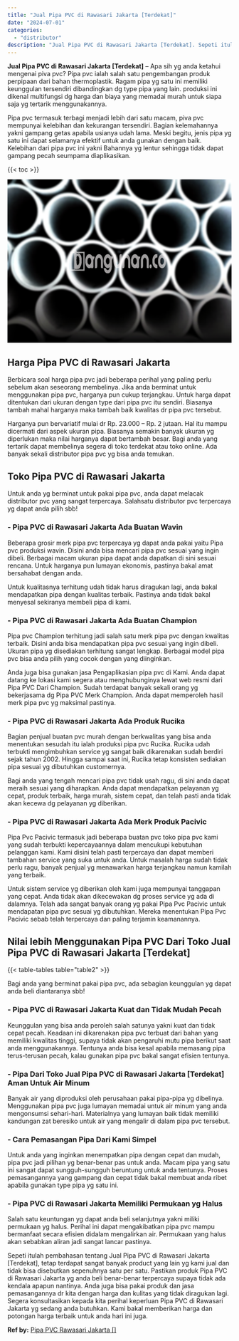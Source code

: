 ```yaml
---
title: "Jual Pipa PVC di Rawasari Jakarta [Terdekat]"
date: "2024-07-01"
categories: 
  - "distributor"
description: "Jual Pipa PVC di Rawasari Jakarta [Terdekat]. Sepeti itulah pembahasan tentang Jual Pipa PVC di Rawasari Jakarta [Terdekat], tetap terdapat sangat banyak p..."
---
```


**Jual Pipa PVC di Rawasari Jakarta \[Terdekat\]** – Apa sih yg anda ketahui mengenai piva pvc? Pipa pvc ialah salah satu pengembangan produk perpipaan dari bahan thermoplastik. Ragam pipa yg satu ini memiliki keunggulan tersendiri dibandingkan dg type pipa yang lain. produksi ini dikenal multifungsi dg harga dan biaya yang memadai murah untuk siapa saja yg tertarik menggunakannya.

Pipa pvc termasuk terbagi menjadi lebih dari satu macam, piva pvc mempunyai kelebihan dan kekurangan tersendiri. Bagian kelemahannya yakni gampang getas apabila usianya udah lama. Meski begitu, jenis pipa yg satu ini dapat selamanya efektif untuk anda gunakan dengan baik. Kelebihan dari pipa pvc ini yakni Bahannya yg lentur sehingga tidak dapat gampang pecah seumpama diaplikasikan.

{{< toc >}}

![Jual Pipa PVC di Rawasari Jakarta [Terdekat]](/images/jaul-pipa-pvc-28.png)

## Harga Pipa PVC di Rawasari Jakarta

Berbicara soal harga pipa pvc jadi beberapa perihal yang paling perlu sebelum akan seseorang membelinya. Jika anda berminat untuk menggunakan pipa pvc, harganya pun cukup terjangkau. Untuk harga dapat ditentukan dari ukuran dengan type dari pipa pvc itu sendiri. Biasanya tambah mahal harganya maka tambah baik kwalitas dr pipa pvc tersebut.

Harganya pun bervariatif mulai dr Rp. 23.000 – Rp. 2 jutaan. Hal itu mampu dicermati dari aspek ukuran pipa. Biasanya semakin banyak ukuran yg diperlukan maka nilai harganya dapat bertambah besar. Bagi anda yang tertarik dapat membelinya segera di toko terdekat atau toko online. Ada banyak sekali distributor pipa pvc yg bisa anda temukan.

## Toko Pipa PVC di Rawasari Jakarta

Untuk anda yg berminat untuk pakai pipa pvc, anda dapat melacak distributor pvc yang sangat terpercaya. Salahsatu distributor pvc terpercaya yg dapat anda pilih sbb!

### \- Pipa PVC di Rawasari Jakarta Ada Buatan Wavin

Beberapa grosir merk pipa pvc terpercaya yg dapat anda pakai yaitu Pipa pvc produksi wavin. Disini anda bisa mencari pipa pvc sesuai yang ingin dibeli. Berbagai macam ukuran pipa dapat anda dapatkan di sini sesuai rencana. Untuk harganya pun lumayan ekonomis, pastinya bakal amat bersahabat dengan anda.

Untuk kualitasnya terhitung udah tidak harus diragukan lagi, anda bakal mendapatkan pipa dengan kualitas terbaik. Pastinya anda tidak bakal menyesal sekiranya membeli pipa di kami.

### \- Pipa PVC di Rawasari Jakarta Ada Buatan Champion

Pipa pvc Champion terhitung jadi salah satu merk pipa pvc dengan kwalitas terbaik. Disini anda bisa mendapatkan pipa pvc sesuai yang ingin dibeli. Ukuran pipa yg disediakan terhitung sangat lengkap. Berbagai model pipa pvc bisa anda pilih yang cocok dengan yang diinginkan.

Anda juga bisa gunakan jasa Pengaplikasian pipa pvc di Kami. Anda dapat datang ke lokasi kami segera atau menghubunginya lewat web resmi dari Pipa PVC Dari Champion. Sudah terdapat banyak sekali orang yg bekerjasama dg Pipa PVC Merk Champion. Anda dapat memperoleh hasil merk pipa pvc yg maksimal pastinya.

### \- Pipa PVC di Rawasari Jakarta Ada Produk Rucika

Bagian penjual buatan pvc murah dengan berkwalitas yang bisa anda menentukan sesudah itu ialah produksi pipa pvc Rucika. Rucika udah terbukti mengimbuhkan service yg sangat baik dikarenakan sudah berdiri sejak tahun 2002. Hingga sampai saat ini, Rucika tetap konsisten sediakan pipa sesuai yg dibutuhkan customernya.

Bagi anda yang tengah mencari pipa pvc tidak usah ragu, di sini anda dapat meraih sesuai yang diharapkan. Anda dapat mendapatkan pelayanan yg cepat, produk terbaik, harga murah, sistem cepat, dan telah pasti anda tidak akan kecewa dg pelayanan yg diberikan.

### \- Pipa PVC di Rawasari Jakarta Ada Merk Produk Pacivic

Pipa Pvc Pacivic termasuk jadi beberapa buatan pvc toko pipa pvc kami yang sudah terbukti kepercayaannya dalam mencukupi kebutuhan pelanggan kami. Kami disini telah pasti terpercaya dan dapat memberi tambahan service yang suka untuk anda. Untuk masalah harga sudah tidak perlu ragu, banyak penjual yg menawarkan harga terjangkau namun kamilah yang terbaik.

Untuk sistem service yg diberikan oleh kami juga mempunyai tanggapan yang cepat. Anda tidak akan dikecewakan dg proses service yg ada di dalamnya. Telah ada sangat banyak orang yg pakai Pipa Pvc Pacivic untuk mendapatan pipa pvc sesuai yg dibutuhkan. Mereka menentukan Pipa Pvc Pacivic sebab telah terpercaya dan paling terjamin keamanannya.

## Nilai lebih Menggunakan Pipa PVC Dari Toko Jual Pipa PVC di Rawasari Jakarta \[Terdekat\]

{{< table-tables table="table2" >}}

Bagi anda yang berminat pakai pipa pvc, ada sebagian keunggulan yg dapat anda beli diantaranya sbb!

### \- Pipa PVC di Rawasari Jakarta Kuat dan Tidak Mudah Pecah

Keunggulan yang bisa anda peroleh salah satunya yakni kuat dan tidak cepat pecah. Keadaan ini dikarenakan pipa pvc terbuat dari bahan yang memiliki kwalitas tinggi, supaya tidak akan pengaruhi mutu pipa berikut saat anda menggunakannya. Tentunya anda bisa kesal apabila memasang pipa terus-terusan pecah, kalau gunakan pipa pvc bakal sangat efisien tentunya.

### \- Pipa Dari Toko Jual Pipa PVC di Rawasari Jakarta \[Terdekat\] Aman Untuk Air Minum

Banyak air yang diproduksi oleh perusahaan pakai pipa-pipa yg dibelinya. Menggunakan pipa pvc juga lumayan memadai untuk air minum yang anda mengonsumsi sehari-hari. Materialnya yang lumayan baik tidak memiliki kandungan zat beresiko untuk air yang mengalir di dalam pipa pvc tersebut.

### \- Cara Pemasangan Pipa Dari Kami Simpel

Untuk anda yang inginkan menempatkan pipa dengan cepat dan mudah, pipa pvc jadi pilihan yg benar-benar pas untuk anda. Macam pipa yang satu ini sangat dapat sungguh-sungguh beruntung untuk anda tentunya. Proses pemasangannya yang gampang dan cepat tidak bakal membuat anda ribet apabila gunakan type pipa yg satu ini.

### \- Pipa PVC di Rawasari Jakarta Memiliki Permukaan yg Halus

Salah satu keuntungan yg dapat anda beli selanjutnya yakni miliki permukaan yg halus. Perihal ini dapat mengakibatkan pipa pvc mampu bermanfaat secara efisien didalam mengalirkan air. Permukaan yang halus akan sebabkan aliran jadi sangat lancar pastinya.

Sepeti itulah pembahasan tentang Jual Pipa PVC di Rawasari Jakarta \[Terdekat\], tetap terdapat sangat banyak product yang lain yg kami jual dan tidak bisa disebutkan sepenuhnya satu per satu. Pastikan produk Pipa PVC di Rawasari Jakarta yg anda beli benar-benar terpercaya supaya tidak ada kendala apapun nantinya. Anda juga bisa pakai produk dan jasa pemasangannya dr kita dengan harga dan kulitas yang tidak diragukan lagi. Segera konsultasikan kepada kita perihal keperluan Pipa PVC di Rawasari Jakarta yg sedang anda butuhkan. Kami bakal memberikan harga dan potongan harga terbaik untuk anda hari ini juga.

**Ref by:** [Pipa PVC Rawasari Jakarta []](https://id.wikipedia.org/wiki/Pipa)
